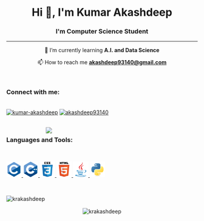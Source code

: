 <h1 align="center">Hi 👋, I'm Kumar Akashdeep</h1>
<h3 align="center">I'm Computer Science Student</h3>
<hr>
<div align="center">
  
🌱 I’m currently learning **A.I. and Data Science**

 📫 How to reach me **akashdeep93140@gmail.com**
</div>
<br>
<h3 align="left">Connect with me:</h3>
<p align="left">
  <br>
<a href="https://linkedin.com/in/kumar-akashdeep" target="blank"><img align="center" src="https://raw.githubusercontent.com/rahuldkjain/github-profile-readme-generator/master/src/images/icons/Social/linked-in-alt.svg" alt="kumar-akashdeep" height="30" width="40" /></a>
<a href="https://www.hackerrank.com/akashdeep93140" target="blank"><img align="center" src="https://raw.githubusercontent.com/rahuldkjain/github-profile-readme-generator/master/src/images/icons/Social/hackerrank.svg" alt="akashdeep93140" height="30" width="40" /></a>

</p>
<br>

<img align="right" width="400px" src="https://images.squarespace-cdn.com/content/v1/5769fc401b631bab1addb2ab/1541580611624-TE64QGKRJG8SWAIUS7NS/coding-freak.gif">
<h3 align="left">Languages and Tools:</h3>
<br>
<p align="left"> <a href="https://www.cprogramming.com/" target="_blank" rel="noreferrer"> <img src="https://raw.githubusercontent.com/devicons/devicon/master/icons/c/c-original.svg" alt="c" width="40" height="40"/> </a> <a href="https://www.w3schools.com/cpp/" target="_blank" rel="noreferrer"> <img src="https://raw.githubusercontent.com/devicons/devicon/master/icons/cplusplus/cplusplus-original.svg" alt="cplusplus" width="40" height="40"/> </a> <a href="https://www.w3schools.com/css/" target="_blank" rel="noreferrer"> <img src="https://raw.githubusercontent.com/devicons/devicon/master/icons/css3/css3-original-wordmark.svg" alt="css3" width="40" height="40"/> </a> <a href="https://www.w3.org/html/" target="_blank" rel="noreferrer"> <img src="https://raw.githubusercontent.com/devicons/devicon/master/icons/html5/html5-original-wordmark.svg" alt="html5" width="40" height="40"/> </a> <a href="https://www.java.com" target="_blank" rel="noreferrer"> <img src="https://raw.githubusercontent.com/devicons/devicon/master/icons/java/java-original.svg" alt="java" width="40" height="40"/> </a> <a href="https://www.python.org" target="_blank" rel="noreferrer"> <img src="https://raw.githubusercontent.com/devicons/devicon/master/icons/python/python-original.svg" alt="python" width="40" height="40"/> </a> </p>
<br>
<p><img align="center" src="https://github-readme-stats.vercel.app/api/top-langs?username=krakashdeep&show_icons=true&locale=en&layout=compact" alt="krakashdeep" /></p>


<p align="center"><img align="center" src="https://github-readme-streak-stats.herokuapp.com/?user=krakashdeep&" alt="krakashdeep" /></p>
<p align="center">
  <a href="https://github.com/KrAkashdeep">
    <img src="https://github-profile-summary-cards.vercel.app/api/cards/profile-details?username=KrAkashdeep&theme=radical" alt=""/>
  </a>
</p>

